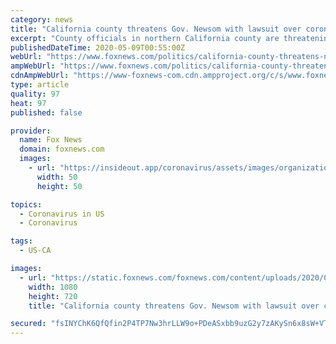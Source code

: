 ```yaml
---
category: news
title: "California county threatens Gov. Newsom with lawsuit over coronavirus lockdown measures"
excerpt: "County officials in northern California county are threatening to sue Gov. Gavin Newsom if he doesn't ease his requirements to begin letting municipalities lift lockdown measures amid the coronavirus crisis that has fractured the global economy."
publishedDateTime: 2020-05-09T00:55:00Z
webUrl: "https://www.foxnews.com/politics/california-county-threatens-newsom-lawsuit-lockdown-measures"
ampWebUrl: "https://www.foxnews.com/politics/california-county-threatens-newsom-lawsuit-lockdown-measures.amp"
cdnAmpWebUrl: "https://www-foxnews-com.cdn.ampproject.org/c/s/www.foxnews.com/politics/california-county-threatens-newsom-lawsuit-lockdown-measures.amp"
type: article
quality: 97
heat: 97
published: false

provider:
  name: Fox News
  domain: foxnews.com
  images:
    - url: "https://insideout.app/coronavirus/assets/images/organizations/foxnews.com-50x50.jpg"
      width: 50
      height: 50

topics:
  - Coronavirus in US
  - Coronavirus

tags:
  - US-CA

images:
  - url: "https://static.foxnews.com/foxnews.com/content/uploads/2020/05/AP20129727919572.jpg"
    width: 1080
    height: 720
    title: "California county threatens Gov. Newsom with lawsuit over coronavirus lockdown measures"

secured: "fsINYChK6QfQfin2P4TP7Nw3hrLLW9o+PDeASxbb9uzG2y7zAKySn6x8sW+VT69bN2cndkFID4a4cdafg9Ab4c3tRdaIbKjeyf8/B3gGZNh1FWhtkAuKdonZlWR1+IlXvT0zQ6zOPmczm0bfnr/V7LbRjOKZy1HjPHJ7gP7qh3aSEFg+brU3KkPzdjhVHEscLbcgD+KPXpW04DooG4GQuVloA2SjoCr4YC6RswNDUkc9Fi4FJ5KnfNpYrpmNqFPc4mvAOXVN4uvRRfmNkFOFXNTUMKtTJ/kOnFflOpnugGD1lk6eAX3buaXrZ3QA6ZvU;echp3o9ONGXSMFr9qhsijA=="
---
```



